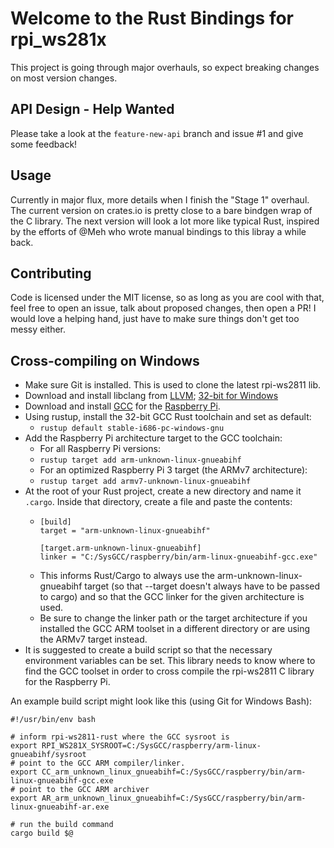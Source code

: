 # Welcome to the Rust Bindings for rpi_ws281x
This project is going through major overhauls, so expect breaking
changes on most version changes.

## API Design - Help Wanted
Please take a look at the `feature-new-api` branch and issue #1 and give
some feedback!

## Usage
Currently in major flux, more details when I finish the "Stage 1" overhaul.
The current version on crates.io is pretty close to a bare bindgen wrap of
the C library.  The next version will look a lot more like typical Rust,
inspired by the efforts of @Meh who wrote manual bindings to this libray
a while back.

## Contributing
Code is licensed under the MIT license, so as long as you are cool with
that, feel free to open an issue, talk about proposed changes, then open
a PR!  I would love a helping hand, just have to make sure things don't
get too messy either.

## Cross-compiling on Windows

- Make sure Git is installed. This is used to clone the latest rpi-ws2811 lib.
- Download and install libclang from [LLVM]; [32-bit for Windows][1]
- Download and install [GCC][2] for the [Raspberry Pi][3].
- Using rustup, install the 32-bit GCC Rust toolchain and set as default:
    - `rustup default stable-i686-pc-windows-gnu`
- Add the Raspberry Pi architecture target to the GCC toolchain:
    - For all Raspberry Pi versions:
    - `rustup target add arm-unknown-linux-gnueabihf`
    - For an optimized Raspberry Pi 3 target (the ARMv7 architecture):
    - `rustup target add armv7-unknown-linux-gnueabihf`
- At the root of your Rust project, create a new directory and name it `.cargo`.
  Inside that directory, create a file and paste the contents:
    - ```
      [build]
      target = "arm-unknown-linux-gnueabihf"

      [target.arm-unknown-linux-gnueabihf]
      linker = "C:/SysGCC/raspberry/bin/arm-linux-gnueabihf-gcc.exe"
      ```
    - This informs Rust/Cargo to always use the arm-unknown-linux-gnueabihf target
      (so that --target doesn't always have to be passed to cargo) and so that the
      GCC linker for the given architecture is used.
    - Be sure to change the linker path or the target architecture if you installed
      the GCC ARM toolset in a different directory or are using the ARMv7 target
      instead.
- It is suggested to create a build script so that the necessary environment variables
  can be set. This library needs to know where to find the GCC toolset in order to
  cross compile the rpi-ws2811 C library for the Raspberry Pi.

An example build script might look like this (using Git for Windows Bash):

```
#!/usr/bin/env bash

# inform rpi-ws2811-rust where the GCC sysroot is
export RPI_WS281X_SYSROOT=C:/SysGCC/raspberry/arm-linux-gnueabihf/sysroot
# point to the GCC ARM compiler/linker.
export CC_arm_unknown_linux_gnueabihf=C:/SysGCC/raspberry/bin/arm-linux-gnueabihf-gcc.exe
# point to the GCC ARM archiver
export AR_arm_unknown_linux_gnueabihf=C:/SysGCC/raspberry/bin/arm-linux-gnueabihf-ar.exe

# run the build command
cargo build $@
```

[LLVM]: http://releases.llvm.org/download.html
[1]: http://releases.llvm.org/6.0.1/LLVM-6.0.1-win32.exe
[2]: http://gnutoolchains.com/raspberry/
[3]: http://sysprogs.com/files/gnutoolchains/raspberry/raspberry-gcc6.3.0-r3.exe
